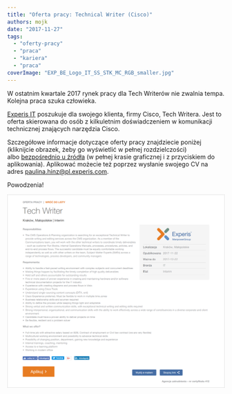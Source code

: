 ```yaml
---
title: "Oferta pracy: Technical Writer (Cisco)"
authors: mojk
date: "2017-11-27"
tags:
  - "oferty-pracy"
  - "praca"
  - "kariera"
  - "praca"
coverImage: "EXP_BE_Logo_IT_SS_STK_MC_RGB_smaller.jpg"
---
```


W ostatnim kwartale 2017 rynek pracy dla Tech Writerów nie zwalnia tempa.
Kolejna praca szuka człowieka.

[Experis IT](http://www.experis.pl/) poszukuje dla swojego klienta, firmy Cisco,
Tech Writera. Jest to oferta skierowana do osób z kilkuletnim doświadczeniem w
komunikacji technicznej znających narzędzia Cisco.

Szczegółowe informacje dotyczące oferty pracy znajdziecie poniżej (kliknijcie
obrazek, żeby go wyświetlić w pełnej rozdzielczości)
albo [bezpośrednio u źródła](http://www.experis.pl/szukaj-pracy/oferty-pracy/?ad_name=tech-writer&ad_id=MTQ0MzgzXzBfMTE5Mg==_0) (w
pełnej krasie graficznej i z przyciskiem do aplikowania). Aplikować możecie też
poprzez wysłanie swojego CV na
adres [paulina.hinz@pl.experis.com](mailto:paulina.hinz@pl.experis.com).

Powodzenia!

[![Oferta Tech Writer Cisco Experis IT](images/cisco_experis_tech_writer.png)](http://techwriter.pl/wp-content/uploads/2017/11/cisco_experis_tech_writer.png)
